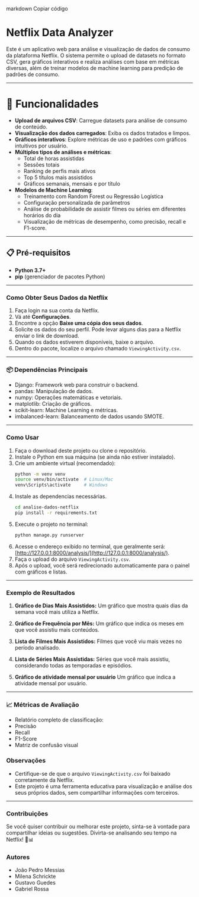 
markdown
Copiar código
# Netflix Data Analyzer

Este é um aplicativo web para análise e visualização de dados de consumo da plataforma Netflix. O sistema permite o upload de datasets no formato CSV, gera gráficos interativos e realiza análises com base em métricas diversas, além de treinar modelos de machine learning para predição de padrões de consumo.


---

# 🚀 Funcionalidades

- **Upload de arquivos CSV**: Carregue datasets para análise de consumo de conteúdo.
- **Visualização dos dados carregados**: Exiba os dados tratados e limpos.
- **Gráficos interativos**: Explore métricas de uso e padrões com gráficos intuitivos por usuário.
- **Múltiplos tipos de análises e métricas**:
  - Total de horas assistidas
  - Sessões totais
  - Ranking de perfis mais ativos
  - Top 5 títulos mais assistidos
  - Gráficos semanais, mensais e por título
- **Modelos de Machine Learning**:
  - Treinamento com Random Forest ou Regressão Logística
  - Configuração personalizada de parâmetros
  - Análise de probabilidade de assistir filmes ou séries em diferentes horários do dia
  - Visualização de métricas de desempenho, como precisão, recall e F1-score.

---

## 📋 Pré-requisitos

- **Python 3.7+**
- **pip** (gerenciador de pacotes Python)

---

### **Como Obter Seus Dados da Netflix**
1. Faça login na sua conta da Netflix.
2. Vá até **Configurações**.
3. Encontre a opção **Baixe uma cópia dos seus dados**.
4. Solicite os dados do seu perfil. Pode levar alguns dias para a Netflix enviar o link de download.
5. Quando os dados estiverem disponíveis, baixe o arquivo.
6. Dentro do pacote, localize o arquivo chamado `ViewingActivity.csv`.

---

### 📦 Dependências Principais
- Django: Framework web para construir o backend.
- pandas: Manipulação de dados.
- numpy: Operações matemáticas e vetoriais.
- matplotlib: Criação de gráficos.
- scikit-learn: Machine Learning e métricas.
- imbalanced-learn: Balanceamento de dados usando SMOTE.

---

### **Como Usar**
1. Faça o download deste projeto ou clone o repositório.
2. Instale o Python em sua máquina (se ainda não estiver instalado).
3. Crie um ambiente virtual (recomendado):
   ```bash
   python -m venv venv
   source venv/bin/activate  # Linux/Mac
   venv\Scripts\activate     # Windows
   ```
4. Instale as dependencias necessárias.
   ```bash
   cd analise-dados-netflix
   pip install -r requirements.txt
   ```
4. Execute o projeto no terminal:
   ```bash
   python manage.py runserver
   ```
5. Acesse o endereço exibido no terminal, que geralmente será: [http://127.0.0.1:8000/analysis/](http://127.0.0.1:8000/analysis/).
6. Faça o upload do arquivo `ViewingActivity.csv`.
7. Após o upload, você será redirecionado automaticamente para o painel com gráficos e listas.

---

### **Exemplo de Resultados**
1. **Gráfico de Dias Mais Assistidos:**
   Um gráfico que mostra quais dias da semana você mais utiliza a Netflix.

2. **Gráfico de Frequência por Mês:**
   Um gráfico que indica os meses em que você assistiu mais conteúdos.

3. **Lista de Filmes Mais Assistidos:**
   Filmes que você viu mais vezes no período analisado.

4. **Lista de Séries Mais Assistidas:**
   Séries que você mais assistiu, considerando todas as temporadas e episódios.

5. **Gráfico de atividade mensal por usuário**
   Um gráfico que indica a atividade mensal por usuário.
---

### 📈 Métricas de Avaliação
- Relatório completo de classificação:
- Precisão
- Recall
- F1-Score
- Matriz de confusão visual

### **Observações**
- Certifique-se de que o arquivo `ViewingActivity.csv` foi baixado corretamente da Netflix.
- Este projeto é uma ferramenta educativa para visualização e análise dos seus próprios dados, sem compartilhar informações com terceiros.

---

### **Contribuições**
Se você quiser contribuir ou melhorar este projeto, sinta-se à vontade para compartilhar ideias ou sugestões. Divirta-se analisando seu tempo na Netflix! 🎥📊

### **Autores**
- João Pedro Messias
- Milena Schrickte
- Gustavo Guedes
- Gabriel Rossa
